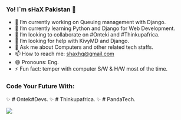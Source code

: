 ### Yo! I`m sHaX Pakistan 👋

- 🔭 I’m currently working on Queuing management with Django.
- 🌱 I’m currently learning Python and Django for Web Development.
- 👯 I’m looking to collaborate on #Onteki and #Thinkupafrica.
- 🤔 I’m looking for help with KivyMD and Django.
- 💬 Ask me about Computers and other related tech staffs.
- 📫 How to reach me: shaxhq@gmail.com
- 😄 Pronouns: Eng.
- ⚡ Fun fact: temper with computer S/W & H/W most of the time.


### Code Your Future With:

✨ # Ontek#Devs.
✨ # Thinkupafrica.
✨ # PandaTech.


<img src="https://github-readme-stats.vercel.app/api?username=shaxpakistan&&show_icons=true&title_color=ffffff&icon_color=bb2acf&text_color=daf7dc&bg_color=151515&border_color=151515">
